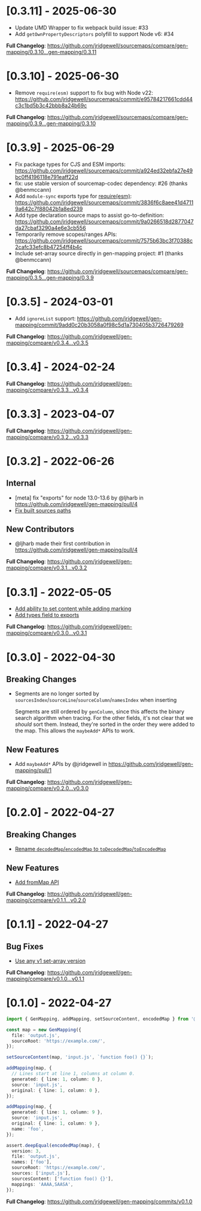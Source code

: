 # [0.3.11] - 2025-06-30

- Update UMD Wrapper to fix webpack build issue: #33
- Add `getOwnPropertyDescriptors` polyfill to support Node v6: #34

**Full Changelog**: https://github.com/jridgewell/sourcemaps/compare/gen-mapping/0.3.10...gen-mapping/0.3.11

# [0.3.10] - 2025-06-30

- Remove `require(esm)` support to fix bug with Node v22: https://github.com/jridgewell/sourcemaps/commit/e95784217661cdd44c3c1bd5b3c42bbb8a24b69c

**Full Changelog**: https://github.com/jridgewell/sourcemaps/compare/gen-mapping/0.3.9...gen-mapping/0.3.10

# [0.3.9] - 2025-06-29

- Fix package types for CJS and ESM imports: https://github.com/jridgewell/sourcemaps/commit/a924ed32ebfa27e49bc0ff4196118e791eaff22d
- fix: use stable version of sourcemap-codec dependency: #26 (thanks @benmccann)
- Add `module-sync` exports type for [require(esm)](https://joyeecheung.github.io/blog/2024/03/18/require-esm-in-node-js/): https://github.com/jridgewell/sourcemaps/commit/3836f6c8aee41d47119a642c7f88042b1a8ed239
- Add type declaration source maps to assist go-to-definition: https://github.com/jridgewell/sourcemaps/commit/9a0266518d2877047da27cbaf3290a4e6e3cb556
- Temporarily remove scopes/ranges APIs: https://github.com/jridgewell/sourcemaps/commit/7575b63bc3f70388c2cafc33efc8b47254ff4b4c
- Include set-array source directly in gen-mapping project: #1 (thanks @benmccann)

**Full Changelog**: https://github.com/jridgewell/sourcemaps/compare/gen-mapping/0.3.5...gen-mapping/0.3.9

# [0.3.5] - 2024-03-01

- Add `ignoreList` support: https://github.com/jridgewell/gen-mapping/commit/9add0c20b3058a0f98c5d1a730405b3726479269

**Full Changelog**: https://github.com/jridgewell/gen-mapping/compare/v0.3.4...v0.3.5

# [0.3.4] - 2024-02-24

**Full Changelog**: https://github.com/jridgewell/gen-mapping/compare/v0.3.3...v0.3.4

# [0.3.3] - 2023-04-07

**Full Changelog**: https://github.com/jridgewell/gen-mapping/compare/v0.3.2...v0.3.3

# [0.3.2] - 2022-06-26

## Internal

- [meta] fix "exports" for node 13.0-13.6 by @ljharb in https://github.com/jridgewell/gen-mapping/pull/4
- [Fix built sources paths](https://github.com/jridgewell/gen-mapping/commit/7191ee4a1485a2e8d4a70cf9e9c291f520ee4080)

## New Contributors

- @ljharb made their first contribution in https://github.com/jridgewell/gen-mapping/pull/4

**Full Changelog**: https://github.com/jridgewell/gen-mapping/compare/v0.3.1...v0.3.2

# [0.3.1] - 2022-05-05

- [Add ability to set content while adding marking](https://github.com/jridgewell/gen-mapping/commit/30a8f00f000c3fcac65f57cbfd38e816c14e7f60)
- [Add types field to exports](https://github.com/jridgewell/gen-mapping/commit/8c1834672b1451ac19c37b0f44cf55f1e2997d4d)

**Full Changelog**: https://github.com/jridgewell/gen-mapping/compare/v0.3.0...v0.3.1

# [0.3.0] - 2022-04-30

## Breaking Changes

- Segments are no longer sorted by `sourcesIndex`/`sourceLine`/`sourceColumn`/`namesIndex` when inserting

  Segments are still ordered by `genColumn`, since this affects the binary search algorithm when tracing. For the other fields, it's not clear that we _should_ sort them. Instead, they're sorted in the order they were added to the map. This allows the `maybeAdd*` APIs to work.

## New Features

- Add `maybeAdd*` APIs by @jridgewell in https://github.com/jridgewell/gen-mapping/pull/1

**Full Changelog**: https://github.com/jridgewell/gen-mapping/compare/v0.2.0...v0.3.0

# [0.2.0] - 2022-04-27

## Breaking Changes

- [Rename `decodedMap`/`encodedMap` to `toDecodedMap`/`toEncodedMap`](https://github.com/jridgewell/gen-mapping/commit/ff4047ff4e2d98092643bbea9dec4878b7cd614e)

## New Features

- [Add fromMap API](https://github.com/jridgewell/gen-mapping/commit/6d768ab291796b8a602f0031ed23e00ef6f11d03)

**Full Changelog**: https://github.com/jridgewell/gen-mapping/compare/v0.1.1...v0.2.0

# [0.1.1] - 2022-04-27

## Bug Fixes

- [Use any v1 set-array version](https://github.com/jridgewell/gen-mapping/commit/6c47b8e439bbd5d1be83e83125fc92d1552474d2)

**Full Changelog**: https://github.com/jridgewell/gen-mapping/compare/v0.1.0...v0.1.1

# [0.1.0] - 2022-04-27

```typescript
import { GenMapping, addMapping, setSourceContent, encodedMap } from '@jridgewell/gen-mapping';

const map = new GenMapping({
  file: 'output.js',
  sourceRoot: 'https://example.com/',
});

setSourceContent(map, 'input.js', `function foo() {}`);

addMapping(map, {
  // Lines start at line 1, columns at column 0.
  generated: { line: 1, column: 0 },
  source: 'input.js',
  original: { line: 1, column: 0 },
});

addMapping(map, {
  generated: { line: 1, column: 9 },
  source: 'input.js',
  original: { line: 1, column: 9 },
  name: 'foo',
});

assert.deepEqual(encodedMap(map), {
  version: 3,
  file: 'output.js',
  names: ['foo'],
  sourceRoot: 'https://example.com/',
  sources: ['input.js'],
  sourcesContent: ['function foo() {}'],
  mappings: 'AAAA,SAASA',
});
```

**Full Changelog**: https://github.com/jridgewell/gen-mapping/commits/v0.1.0
